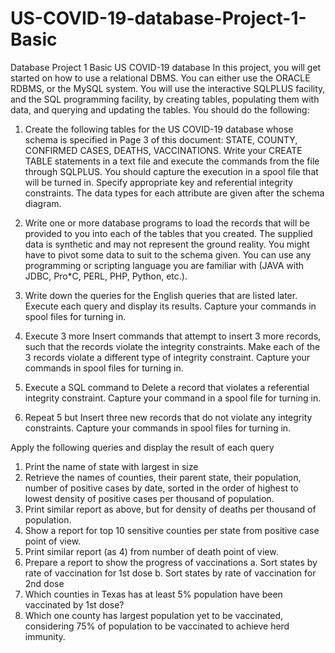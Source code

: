 # US-COVID-19-database-Project-1-Basic
Database Project 1 Basic US COVID-19 database 
In this project, you will get started on how to use a relational DBMS. You can either use the ORACLE RDBMS, or the MySQL system. You will use the interactive SQLPLUS facility, and the SQL programming facility, by creating tables, populating them with data, and querying and updating the tables. You should do the following:

1.	Create the following tables for the US COVID-19 database whose schema is specified in Page 3 of this document: STATE, COUNTY, CONFIRMED CASES, DEATHS, VACCINATIONS. Write your CREATE TABLE statements in a text file and execute the commands from the file through SQLPLUS. You should capture the execution in a spool file that will be turned in. Specify appropriate key and referential integrity constraints. The data types for each attribute are given after the schema diagram.

2.	Write one or more database programs to load the records that will be provided to you into each of the tables that you created.  The supplied data is synthetic and may not represent the ground reality. You might have to pivot some data to suit to the schema given. You can use any programming or scripting language you are familiar with (JAVA with JDBC, Pro*C, PERL, PHP, Python, etc.).

3.	Write down the queries for the English queries that are listed later. Execute each query and display its results. Capture your commands in spool files for turning in.

4.	Execute 3 more Insert commands that attempt to insert 3 more records, such that the records violate the integrity constraints. Make each of the 3 records violate a different type of integrity constraint. Capture your commands in spool files for turning in.

5.	Execute a SQL command to Delete a record that violates a referential integrity constraint. Capture your command in a spool file for turning in.

6.	Repeat 5 but Insert three new records that do not violate any integrity constraints. Capture your commands in spool files for turning in.


Apply the following queries and display the result of each query
1)	Print the name of state with largest in size
2)	Retrieve the names of counties, their parent state, their population, number of positive cases by date, sorted in the order of highest to lowest density of positive cases per thousand of population.
3)	Print similar report as above, but for density of deaths per thousand of population.
4)	Show a report for top 10 sensitive counties per state from positive case point of view.
5)	Print similar report (as 4) from number of death point of view.
6)	Prepare a report to show the progress of vaccinations
a.	Sort states by rate of vaccination for 1st dose
b.	Sort states by rate of vaccination for 2nd dose
7)	Which counties in Texas has at least 5% population have been vaccinated by 1st dose?
8)	Which one county has largest population yet to be vaccinated, considering 75% of population to be vaccinated to achieve herd immunity.
